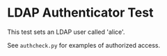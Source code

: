 # LDAP Authenticator Test

This test sets an LDAP user called 'alice'.

See `authcheck.py` for examples of authorized access.
